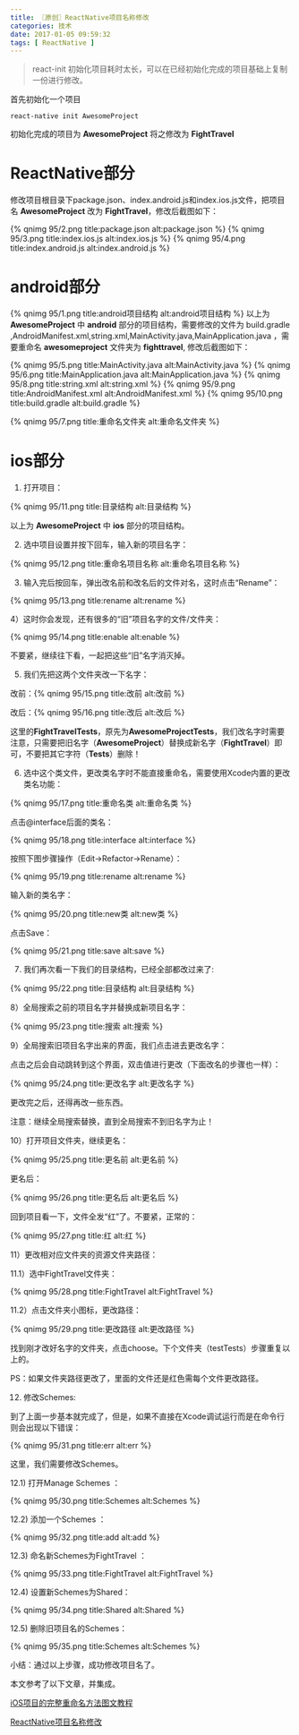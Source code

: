 ```yaml
---
title: 〖原创〗ReactNative项目名称修改
categories: 技术
date: 2017-01-05 09:59:32
tags: [ ReactNative ]
---
```

> react-init 初始化项目耗时太长，可以在已经初始化完成的项目基础上复制一份进行修改。

首先初始化一个项目
~~~ shell
react-native init AwesomeProject
~~~
初始化完成的项目为 **AwesomeProject** 将之修改为 **FightTravel**	<!--more-->

# ReactNative部分
修改项目根目录下package.json、index.android.js和index.ios.js文件，把项目名 **AwesomeProject** 改为 **FightTravel**，修改后截图如下：

{% qnimg 95/2.png title:package.json alt:package.json %}
{% qnimg 95/3.png title:index.ios.js alt:index.ios.js %}
{% qnimg 95/4.png title:index.android.js alt:index.android.js %}

# android部分
{% qnimg 95/1.png title:android项目结构 alt:android项目结构 %}
以上为 **AwesomeProject** 中 **android** 部分的项目结构，需要修改的文件为 build.gradle ,AndroidManifest.xml,string.xml,MainActivity.java,MainApplication.java
，需要重命名 **awesomeproject** 文件夹为 **fighttravel**, 修改后截图如下：

{% qnimg 95/5.png title:MainActivity.java alt:MainActivity.java %}
{% qnimg 95/6.png title:MainApplication.java alt:MainApplication.java %}
{% qnimg 95/8.png title:string.xml alt:string.xml %}
{% qnimg 95/9.png title:AndroidManifest.xml alt:AndroidManifest.xml %}
{% qnimg 95/10.png title:build.gradle alt:build.gradle %}

{% qnimg 95/7.png title:重命名文件夹 alt:重命名文件夹 %}


# ios部分

1)  打开项目：

{% qnimg 95/11.png title:目录结构 alt:目录结构 %}

以上为 **AwesomeProject** 中 **ios** 部分的项目结构。

2)  选中项目设置并按下回车，输入新的项目名字：

{% qnimg 95/12.png title:重命名项目名称 alt:重命名项目名称 %}

3)  输入完后按回车，弹出改名前和改名后的文件对名，这时点击“Rename”：

{% qnimg 95/13.png title:rename alt:rename %}

4）这时你会发现，还有很多的“旧”项目名字的文件/文件夹： 

{% qnimg 95/14.png title:enable alt:enable %}

不要紧，继续往下看，一起把这些“旧”名字消灭掉。

5)  我们先把这两个文件夹改一下名字：

改前：{% qnimg 95/15.png title:改前 alt:改前 %}

改后：{% qnimg 95/16.png title:改后 alt:改后 %}

这里的**FightTravelTests**，原先为**AwesomeProjectTests**，我们改名字时需要注意，只需要把旧名字（**AwesomeProject**）替换成新名字（**FightTravel**）即可，不要把其它字符（**Tests**）删除！

6)  选中这个类文件，更改类名字时不能直接重命名，需要使用Xcode内置的更改类名功能：

{% qnimg 95/17.png title:重命名类 alt:重命名类 %}

点击@interface后面的类名：

{% qnimg 95/18.png title:interface alt:interface %}

按照下图步骤操作（Edit->Refactor->Rename）：

{% qnimg 95/19.png title:rename alt:rename %}

输入新的类名字：

{% qnimg 95/20.png title:new类 alt:new类 %}

点击Save：

{% qnimg 95/21.png title:save alt:save %}

7)  我们再次看一下我们的目录结构，已经全部都改过来了:

{% qnimg 95/22.png title:目录结构 alt:目录结构 %}

8）全局搜索之前的项目名字并替换成新项目名字：

{% qnimg 95/23.png title:搜索 alt:搜索 %}

9）全局搜索旧项目名字出来的界面，我们点击进去更改名字：

点击之后会自动跳转到这个界面，双击值进行更改（下面改名的步骤也一样）：

{% qnimg 95/24.png title:更改名字 alt:更改名字 %}

更改完之后，还得再改一些东西。

注意：继续全局搜索替换，直到全局搜索不到旧名字为止！

10）打开项目文件夹，继续更名：

{% qnimg 95/25.png title:更名前 alt:更名前 %}

更名后：

{% qnimg 95/26.png title:更名后 alt:更名后 %}

回到项目看一下，文件全发“红”了。不要紧，正常的：

{% qnimg 95/27.png title:红 alt:红 %}

11）更改相对应文件夹的资源文件夹路径：

11.1）选中FightTravel文件夹：

{% qnimg 95/28.png title:FightTravel alt:FightTravel %}

11.2）点击文件夹小图标，更改路径：

{% qnimg 95/29.png title:更改路径 alt:更改路径 %}

找到刚才改好名字的文件夹，点击choose。下个文件夹（testTests）步骤重复以上的。

PS：如果文件夹路径更改了，里面的文件还是红色需每个文件更改路径。

12)  修改Schemes:

到了上面一步基本就完成了，但是，如果不直接在Xcode调试运行而是在命令行则会出现以下错误：

{% qnimg 95/31.png title:err alt:err %}

这里，我们需要修改Schemes。

12.1)  打开Manage Schemes ：

{% qnimg 95/30.png title:Schemes alt:Schemes %}


12.2)  添加一个Schemes ：

{% qnimg 95/32.png title:add alt:add %}

12.3)  命名新Schemes为FightTravel ：

{% qnimg 95/33.png title:FightTravel alt:FightTravel %}

12.4)   设置新Schemes为Shared：

{% qnimg 95/34.png title:Shared alt:Shared %}

12.5)   删除旧项目名的Schemes：

{% qnimg 95/35.png title:Schemes alt:Schemes %}

小结：通过以上步骤，成功修改项目名了。

本文参考了以下文章，并集成。

[iOS项目的完整重命名方法图文教程](http://www.cocoachina.com/cms/wap.php?action=article&id=10824)

[ReactNative项目名称修改](http://www.jianshu.com/p/d0cf1c63a41a)